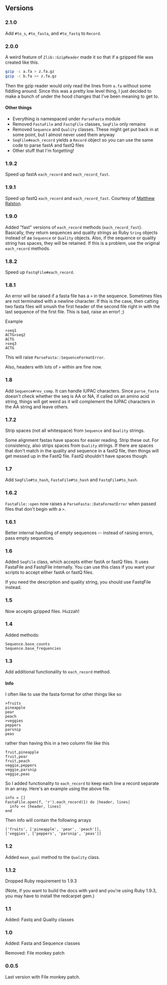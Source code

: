 ## Versions ##

### 2.1.0 ###

Add `#to_s`, `#to_fasta`, and `#to_fastq` to `Record`.

### 2.0.0 ###

A weird feature of `Zlib::GzipReader` made it so that if a gzipped file was created like this.

```bash
gzip -c a.fa > z.fa.gz
gzip -c b.fa >> z.fa.gz
```

Then the gzip reader would only read the lines from `a.fa` without some fiddling around. Since this was a pretty low level thing, I just decided to make a bunch of under the hood changes that I've been meaning to get to.

#### Other things

- Everything is namespaced under `ParseFasta` module
- Removed `FastaFile` and `FastqFile` classes, `SeqFile` only remains
- Removed `Sequence` and `Quality` classes. These might get put back in at some point, but I almost never used them anyway
- `SeqFile#each_record` yields a `Record` object so you can use the same code to parse fastA and fastQ files
- Other stuff that I'm forgetting!


### 1.9.2 ###

Speed up fastA `each_record` and `each_record_fast`.

### 1.9.1 ###

Speed up fastQ `each_record` and `each_record_fast`. Courtesy of
[Matthew Ralston](https://github.com/MatthewRalston).

### 1.9.0 ###

Added "fast" versions of `each_record` methods
(`each_record_fast`). Basically, they return sequences and quality
strings as Ruby `Sring` objects instead of aa `Sequence` or `Quality`
objects. Also, if the sequence or quality string has spaces, they will
be retained. If this is a problem, use the original `each_record`
methods.

### 1.8.2 ###

Speed up `FastqFile#each_record`.

### 1.8.1 ###

An error will be raised if a fasta file has a `>` in the
sequence. Sometimes files are not terminated with a newline
character. If this is the case, then catting two fasta files will
smush the first header of the second file right in with the last
sequence of the first file. This is bad, raise an error! ;)

Example

    >seq1
    ACTG>seq2
    ACTG
    >seq3
    ACTG

This will raise `ParseFasta::SequenceFormatError`.

Also, headers with lots of `>` within are fine now.

### 1.8 ###

Add `Sequence#rev_comp`. It can handle IUPAC characters. Since
`parse_fasta` doesn't check whether the seq is AA or NA, if called on
an amino acid string, things will get weird as it will complement the
IUPAC characters in the AA string and leave others.

### 1.7.2 ###

Strip spaces (not all whitespace) from `Sequence` and `Quality` strings.

Some alignment fastas have spaces for easier reading. Strip these
out. For consistency, also strips spaces from `Quality` strings. If
there are spaces that don't match in the quality and sequence in a
fastQ file, then things will get messed up in the FastQ file. FastQ
shouldn't have spaces though.

### 1.7 ###

Add `SeqFile#to_hash`, `FastaFile#to_hash` and `FastqFile#to_hash`.

### 1.6.2 ###

`FastaFile::open` now raises a `ParseFasta::DataFormatError` when passed files
that don't begin with a `>`.

### 1.6.1 ###

Better internal handling of empty sequences -- instead of raising
errors, pass empty sequences.

### 1.6 ###

Added `SeqFile` class, which accepts either fastA or fastQ files. It
uses FastaFile and FastqFile internally. You can use this class if you
want your scripts to accept either fastA or fastQ files.

If you need the description and quality string, you should use
FastqFile instead.

### 1.5 ###

Now accepts gzipped files. Huzzah!

### 1.4 ###

Added methods:

    Sequence.base_counts
	Sequence.base_frequencies

### 1.3 ###

Add additional functionality to `each_record` method.

#### Info ####

I often like to use the fasta format for other things like so

	>fruits
	pineapple
	pear
	peach
	>veggies
	peppers
	parsnip
	peas

rather than having this in a two column file like this

	fruit,pineapple
	fruit,pear
	fruit,peach
	veggie,peppers
	veggie,parsnip
	veggie,peas

So I added functionality to `each_record` to keep each line a record
separate in an array. Here's an example using the above file.

    info = []
	FastaFile.open(f, 'r').each_record(1) do |header, lines|
	  info << [header, lines]
	end

Then info will contain the following arrays

	['fruits', ['pineapple', 'pear', 'peach']],
	['veggies', ['peppers', 'parsnip', 'peas']]

### 1.2 ###

Added `mean_qual` method to the `Quality` class.

### 1.1.2 ###

Dropped Ruby requirement to 1.9.3

(Note, if you want to build the docs with yard and you're using
Ruby 1.9.3, you may have to install the redcarpet gem.)

### 1.1 ###

Added: Fastq and Quality classes

### 1.0 ###

Added: Fasta and Sequence classes

Removed: File monkey patch

### 0.0.5 ###

Last version with File monkey patch.
